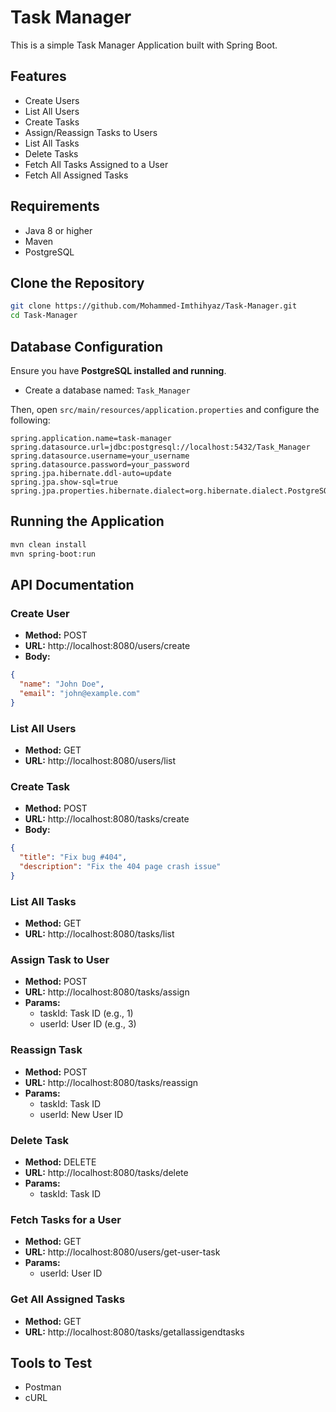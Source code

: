 
# Task Manager

This is a simple Task Manager Application built with Spring Boot.

## Features

-  Create Users  
-  List All Users  
-  Create Tasks  
-  Assign/Reassign Tasks to Users  
-  List All Tasks  
-  Delete Tasks  
-  Fetch All Tasks Assigned to a User  
-  Fetch All Assigned Tasks  

## Requirements

- Java 8 or higher  
- Maven  
- PostgreSQL  

## Clone the Repository

```sh
git clone https://github.com/Mohammed-Imthihyaz/Task-Manager.git
cd Task-Manager
```

## Database Configuration

Ensure you have **PostgreSQL installed and running**.

- Create a database named: `Task_Manager`

Then, open `src/main/resources/application.properties` and configure the following:

```properties
spring.application.name=task-manager
spring.datasource.url=jdbc:postgresql://localhost:5432/Task_Manager
spring.datasource.username=your_username
spring.datasource.password=your_password
spring.jpa.hibernate.ddl-auto=update
spring.jpa.show-sql=true
spring.jpa.properties.hibernate.dialect=org.hibernate.dialect.PostgreSQLDialect
```

## Running the Application

```sh
mvn clean install
mvn spring-boot:run
```

## API Documentation

###  Create User

- **Method:** POST  
- **URL:** http://localhost:8080/users/create  
- **Body:**
```json
{
  "name": "John Doe",
  "email": "john@example.com"
}
```

###  List All Users

- **Method:** GET  
- **URL:** http://localhost:8080/users/list

###  Create Task

- **Method:** POST  
- **URL:** http://localhost:8080/tasks/create  
- **Body:**
```json
{
  "title": "Fix bug #404",
  "description": "Fix the 404 page crash issue"
}
```

###  List All Tasks

- **Method:** GET  
- **URL:** http://localhost:8080/tasks/list

###  Assign Task to User

- **Method:** POST  
- **URL:** http://localhost:8080/tasks/assign  
- **Params:**
  - taskId: Task ID (e.g., 1)
  - userId: User ID (e.g., 3)

###  Reassign Task

- **Method:** POST  
- **URL:** http://localhost:8080/tasks/reassign  
- **Params:**
  - taskId: Task ID
  - userId: New User ID

###  Delete Task

- **Method:** DELETE  
- **URL:** http://localhost:8080/tasks/delete  
- **Params:**
  - taskId: Task ID

###  Fetch Tasks for a User

- **Method:** GET  
- **URL:** http://localhost:8080/users/get-user-task  
- **Params:**
  - userId: User ID

###  Get All Assigned Tasks

- **Method:** GET  
- **URL:** http://localhost:8080/tasks/getallassigendtasks

## Tools to Test

- Postman  
- cURL  


